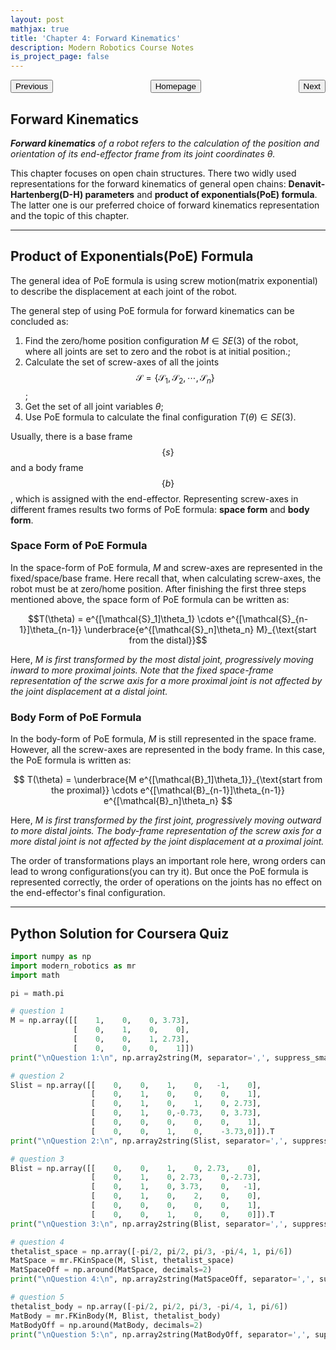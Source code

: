 ```yaml
---
layout: post
mathjax: true
title: 'Chapter 4: Forward Kinematics'
description: Modern Robotics Course Notes
is_project_page: false
---
```


<p style="text-align:center;">
<button type="button" onclick="window.location.href='index.html';">Homepage</button>
<span style="float:left;"><button type="button" onclick="window.location.href='ch3.html';">Previous</button></span>
<span style="float:right;"><button type="button" onclick="window.location.href='ch5.html';">Next</button></span>
</p>

## Forward Kinematics

***Forward kinematics** of a robot refers to the calculation of the position and orientation of its end-effector frame from its joint coordinates $\theta$.*

This chapter focuses on open chain structures. There two widly used representations for the forward kinematics of general open chains: **Denavit-Hartenberg(D-H) parameters** and **product of exponentials(PoE) formula**. The latter one is our preferred choice of forward kinematics representation and the topic of this chapter.

***

## Product of Exponentials(PoE) Formula

The general idea of PoE formula is using screw motion(matrix exponential) to describe the displacement at each joint of the robot. 

The general step of using PoE formula for forward kinematics can be concluded as:
1. Find the zero/home position configuration $M \in SE(3)$ of the robot, where all joints are set to zero and the robot is at initial position.;
2. Calculate the set of screw-axes of all the joints $$\mathcal{S}= \{ \mathcal{S}_1, \mathcal{S}_2, \cdots , \mathcal{S}_n \}$$;
3. Get the set of all joint variables $\theta$;
4. Use PoE formula to calculate the final configuration $T(\theta) \in SE(3)$.

Usually, there is a base frame $$\{s\}$$ and a body frame $$\{b\}$$, which is assigned with the end-effector. Representing screw-axes in different frames results two forms of PoE formula: **space form** and **body form**.

### Space Form of PoE Formula

In the space-form of PoE formula, $M$ and screw-axes are represented in the fixed/space/base frame. Here recall that, when calculating screw-axes, the robot must be at zero/home position.
After finishing the first three steps mentioned above, the space form of PoE formula can be written as:

$$T(\theta) = e^{[\mathcal{S}_1]\theta_1} \cdots e^{[\mathcal{S}_{n-1}]\theta_{n-1}} \underbrace{e^{[\mathcal{S}_n]\theta_n} M}_{\text{start from the distal}}$$

Here, *$M$ is first transformed by the most distal joint, progressively moving inward to more proximal joints. Note that the fixed space-frame representation of the scrwe axis for a more proximal joint is not affected by the joint displacement at a distal joint.*

### Body Form of PoE Formula

In the body-form of PoE formula, $M$ is still represented in the space frame. However, all the screw-axes are represented in the body frame. In this case, the PoE formula is written as:

$$
T(\theta) = \underbrace{M e^{[\mathcal{B}_1]\theta_1}}_{\text{start from the proximal}} \cdots e^{[\mathcal{B}_{n-1}]\theta_{n-1}} e^{[\mathcal{B}_n]\theta_n}
$$

Here, *$M$ is first transformed by the first joint, progressively moving outward to more distal joints. The body-frame representation of the screw axis for a more distal joint is not affected by the joint displacement at a proximal joint.*

The order of transformations plays an important role here, wrong orders can lead to wrong configurations(you can try it). But once the PoE formula is represented correctly, the order of operations on the joints has no effect on the end-effector's final configuration.

***

## Python Solution for Coursera Quiz

```python
import numpy as np 
import modern_robotics as mr 
import math

pi = math.pi

# question 1
M = np.array([[    1,    0,    0, 3.73],
              [    0,    1,    0,    0],
              [    0,    0,    1, 2.73],
              [    0,    0,    0,    1]])
print("\nQuestion 1:\n", np.array2string(M, separator=',', suppress_small=True))

# question 2
Slist = np.array([[    0,    0,    1,    0,   -1,    0],
                  [    0,    1,    0,    0,    0,    1],
                  [    0,    1,    0,    1,    0, 2.73],
                  [    0,    1,    0,-0.73,    0, 3.73],
                  [    0,    0,    0,    0,    0,    1],
                  [    0,    0,    1,    0,    -3.73,0]]).T
print("\nQuestion 2:\n", np.array2string(Slist, separator=',', suppress_small=True))

# question 3
Blist = np.array([[    0,    0,    1,    0, 2.73,    0],
                  [    0,    1,    0, 2.73,    0,-2.73],
                  [    0,    1,    0, 3.73,    0,   -1],
                  [    0,    1,    0,    2,    0,    0],
                  [    0,    0,    0,    0,    0,    1],
                  [    0,    0,    1,    0,    0,    0]]).T
print("\nQuestion 3:\n", np.array2string(Blist, separator=',', suppress_small=True))

# question 4
thetalist_space = np.array([-pi/2, pi/2, pi/3, -pi/4, 1, pi/6])
MatSpace = mr.FKinSpace(M, Slist, thetalist_space) 
MatSpaceOff = np.around(MatSpace, decimals=2)
print("\nQuestion 4:\n", np.array2string(MatSpaceOff, separator=',', suppress_small=True))

# question 5
thetalist_body = np.array([-pi/2, pi/2, pi/3, -pi/4, 1, pi/6])
MatBody = mr.FKinBody(M, Blist, thetalist_body)
MatBodyOff = np.around(MatBody, decimals=2)
print("\nQuestion 5:\n", np.array2string(MatBodyOff, separator=',', suppress_small=True))
```